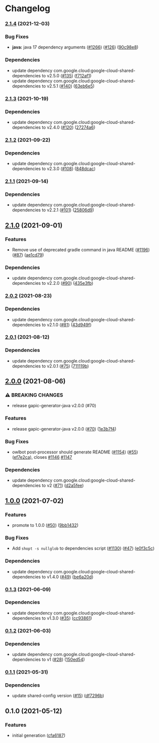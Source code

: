 # Changelog

### [2.1.4](https://www.github.com/googleapis/java-essential-contacts/compare/v2.1.3...v2.1.4) (2021-12-03)


### Bug Fixes

* **java:** java 17 dependency arguments ([#1266](https://www.github.com/googleapis/java-essential-contacts/issues/1266)) ([#126](https://www.github.com/googleapis/java-essential-contacts/issues/126)) ([90c98e8](https://www.github.com/googleapis/java-essential-contacts/commit/90c98e8a815b86b67fdb424fc309d3c6361439f8))


### Dependencies

* update dependency com.google.cloud:google-cloud-shared-dependencies to v2.5.0 ([#135](https://www.github.com/googleapis/java-essential-contacts/issues/135)) ([f712af1](https://www.github.com/googleapis/java-essential-contacts/commit/f712af165959df74b70806ef42eff5200453e06d))
* update dependency com.google.cloud:google-cloud-shared-dependencies to v2.5.1 ([#140](https://www.github.com/googleapis/java-essential-contacts/issues/140)) ([63eb6e5](https://www.github.com/googleapis/java-essential-contacts/commit/63eb6e546d7c3498070a5ad89b0061321a2b98ff))

### [2.1.3](https://www.github.com/googleapis/java-essential-contacts/compare/v2.1.2...v2.1.3) (2021-10-19)


### Dependencies

* update dependency com.google.cloud:google-cloud-shared-dependencies to v2.4.0 ([#120](https://www.github.com/googleapis/java-essential-contacts/issues/120)) ([27274a6](https://www.github.com/googleapis/java-essential-contacts/commit/27274a6c8bb7e2fde3ec8b1e1cf53f1844cc45bf))

### [2.1.2](https://www.github.com/googleapis/java-essential-contacts/compare/v2.1.1...v2.1.2) (2021-09-22)


### Dependencies

* update dependency com.google.cloud:google-cloud-shared-dependencies to v2.3.0 ([#108](https://www.github.com/googleapis/java-essential-contacts/issues/108)) ([848dcac](https://www.github.com/googleapis/java-essential-contacts/commit/848dcac0ea6aaf4457fd936f5d564d0df772ed63))

### [2.1.1](https://www.github.com/googleapis/java-essential-contacts/compare/v2.1.0...v2.1.1) (2021-09-14)


### Dependencies

* update dependency com.google.cloud:google-cloud-shared-dependencies to v2.2.1 ([#101](https://www.github.com/googleapis/java-essential-contacts/issues/101)) ([25806d9](https://www.github.com/googleapis/java-essential-contacts/commit/25806d9ce5c1f628047e7edbde306e35be091227))

## [2.1.0](https://www.github.com/googleapis/java-essential-contacts/compare/v2.0.2...v2.1.0) (2021-09-01)


### Features

* Remove use of deprecated gradle command in java README ([#1196](https://www.github.com/googleapis/java-essential-contacts/issues/1196)) ([#87](https://www.github.com/googleapis/java-essential-contacts/issues/87)) ([ae1cd79](https://www.github.com/googleapis/java-essential-contacts/commit/ae1cd79009826092a34e33da6851ff3bd8db947a))


### Dependencies

* update dependency com.google.cloud:google-cloud-shared-dependencies to v2.2.0 ([#90](https://www.github.com/googleapis/java-essential-contacts/issues/90)) ([435e3fb](https://www.github.com/googleapis/java-essential-contacts/commit/435e3fbead5424ee68eb4d971de7315bcb5ff4fd))

### [2.0.2](https://www.github.com/googleapis/java-essential-contacts/compare/v2.0.1...v2.0.2) (2021-08-23)


### Dependencies

* update dependency com.google.cloud:google-cloud-shared-dependencies to v2.1.0 ([#81](https://www.github.com/googleapis/java-essential-contacts/issues/81)) ([43d949f](https://www.github.com/googleapis/java-essential-contacts/commit/43d949fa0be3cb75ffce33d1d8dabbbf35770784))

### [2.0.1](https://www.github.com/googleapis/java-essential-contacts/compare/v2.0.0...v2.0.1) (2021-08-12)


### Dependencies

* update dependency com.google.cloud:google-cloud-shared-dependencies to v2.0.1 ([#75](https://www.github.com/googleapis/java-essential-contacts/issues/75)) ([711119b](https://www.github.com/googleapis/java-essential-contacts/commit/711119bcd4c294db03853a8bee8e03a1cf613fc7))

## [2.0.0](https://www.github.com/googleapis/java-essential-contacts/compare/v1.0.0...v2.0.0) (2021-08-06)


### ⚠ BREAKING CHANGES

* release gapic-generator-java v2.0.0 (#70)

### Features

* release gapic-generator-java v2.0.0 ([#70](https://www.github.com/googleapis/java-essential-contacts/issues/70)) ([1e3b7f4](https://www.github.com/googleapis/java-essential-contacts/commit/1e3b7f4d8eaebd2bb5c7284bd1fda437fda0a9e0))


### Bug Fixes

* owlbot post-processor should generate README ([#1154](https://www.github.com/googleapis/java-essential-contacts/issues/1154)) ([#55](https://www.github.com/googleapis/java-essential-contacts/issues/55)) ([ef7e2ca](https://www.github.com/googleapis/java-essential-contacts/commit/ef7e2ca95d572cd6fa8dddf105fd5eff9d562c4f)), closes [#1146](https://www.github.com/googleapis/java-essential-contacts/issues/1146) [#1147](https://www.github.com/googleapis/java-essential-contacts/issues/1147)


### Dependencies

* update dependency com.google.cloud:google-cloud-shared-dependencies to v2 ([#71](https://www.github.com/googleapis/java-essential-contacts/issues/71)) ([d2a5fee](https://www.github.com/googleapis/java-essential-contacts/commit/d2a5feef5965ef42f358c91bddfbc5eb9cdd2714))

## [1.0.0](https://www.github.com/googleapis/java-essential-contacts/compare/v0.1.3...v1.0.0) (2021-07-02)


### Features

* promote to 1.0.0 ([#50](https://www.github.com/googleapis/java-essential-contacts/issues/50)) ([9bb1432](https://www.github.com/googleapis/java-essential-contacts/commit/9bb1432830e769e361153bc709d0dd65a544cbd3))


### Bug Fixes

* Add `shopt -s nullglob` to dependencies script ([#1130](https://www.github.com/googleapis/java-essential-contacts/issues/1130)) ([#47](https://www.github.com/googleapis/java-essential-contacts/issues/47)) ([e0f3c5c](https://www.github.com/googleapis/java-essential-contacts/commit/e0f3c5c1bbb7a802b7e797cb0d76b6f421675572))


### Dependencies

* update dependency com.google.cloud:google-cloud-shared-dependencies to v1.4.0 ([#49](https://www.github.com/googleapis/java-essential-contacts/issues/49)) ([be6a20d](https://www.github.com/googleapis/java-essential-contacts/commit/be6a20d841bd03d949327dff981639e2aaa65bf9))

### [0.1.3](https://www.github.com/googleapis/java-essential-contacts/compare/v0.1.2...v0.1.3) (2021-06-09)


### Dependencies

* update dependency com.google.cloud:google-cloud-shared-dependencies to v1.3.0 ([#35](https://www.github.com/googleapis/java-essential-contacts/issues/35)) ([cc93861](https://www.github.com/googleapis/java-essential-contacts/commit/cc9386151f15fe6cf03f2fe7db9159b7c6e74c6b))

### [0.1.2](https://www.github.com/googleapis/java-essential-contacts/compare/v0.1.1...v0.1.2) (2021-06-03)


### Dependencies

* update dependency com.google.cloud:google-cloud-shared-dependencies to v1 ([#28](https://www.github.com/googleapis/java-essential-contacts/issues/28)) ([150ed54](https://www.github.com/googleapis/java-essential-contacts/commit/150ed54dafaa5d9c5a1e209d64d864f6a5f54c56))

### [0.1.1](https://www.github.com/googleapis/java-essential-contacts/compare/v0.1.0...v0.1.1) (2021-05-31)


### Dependencies

* update shared-config version ([#15](https://www.github.com/googleapis/java-essential-contacts/issues/15)) ([df7296b](https://www.github.com/googleapis/java-essential-contacts/commit/df7296bf70c30d58c659a87fbe936d55f665ce93))

## 0.1.0 (2021-05-12)


### Features

* initial generation ([cfa6187](https://www.github.com/googleapis/java-essential-contacts/commit/cfa6187666a260af5a345c19fc2553f948d65200))
